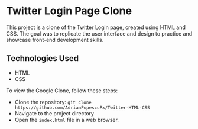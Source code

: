 # Twitter Login Page Clone
This project is a clone of the Twitter Login page, created using HTML and CSS. 
The goal was to replicate the user interface and design to practice and showcase front-end development skills.


## Technologies Used
- HTML
- CSS


To view the Google Clone, follow these steps:

* Clone the repository: `git clone https://github.com/AdrianPopescuPx/Twitter-HTML-CSS`
* Navigate to the project directory
* Open the `index.html` file in a web browser. 
